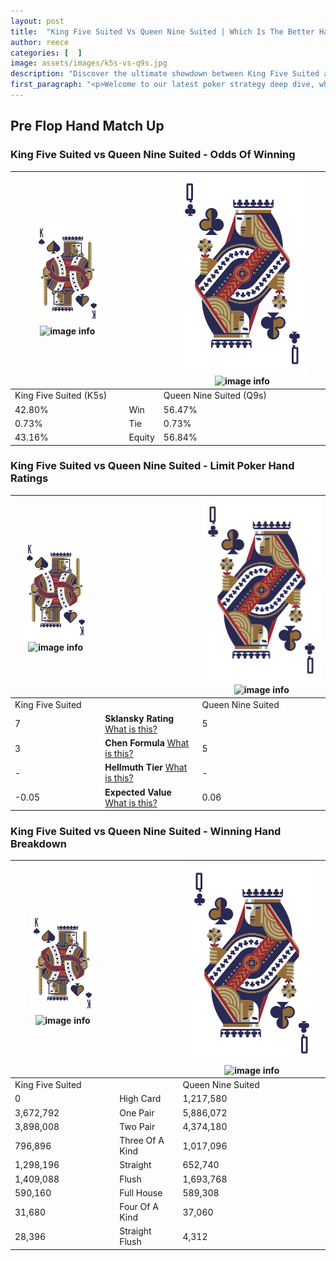 ```yaml
---
layout: post
title:  "King Five Suited Vs Queen Nine Suited | Which Is The Better Hand In Poker? A Complete Guide"
author: reece
categories: [  ]
image: assets/images/k5s-vs-q9s.jpg
description: "Discover the ultimate showdown between King Five Suited and Queen Nine Suited in poker! Uncover the odds, strategies, and scenarios where one hand triumphs over the other. Get ready to up your poker game with this thrilling analysis."
first_paragraph: "<p>Welcome to our latest poker strategy deep dive, where we're pitting two distinct hands against each other in a high-stakes showdown: King Five Suited vs Queen Nine Suited.</p><p>In the dynamic world of poker, every decision counts, and knowing which hand holds the upper hand is key to your success at the table.</p><p>In this article, we'll dissect these two hands, explore the scenarios where one dominates the other, and equip you with the knowledge to make strategic choices that can tip the odds in your favor.</p><p>Get ready to unravel the intriguing dynamics of these poker hands and elevate your game to new heights.</p>"
---
```




[comment]: # (sp0)

## Pre Flop Hand Match Up

<div class="table hand-ratings" markdown="1"> 



### King Five Suited vs Queen Nine Suited - Odds Of Winning


    
| ![image info](assets/images/hand1/K.png) ![image info](assets/images/hand1/5s.png) |  | ![image info](assets/images/hand2/Q.png) ![image info](assets/images/hand2/9s.png) |
| -------- | -------- | -------- |
| King Five Suited (K5s) |  | Queen Nine Suited (Q9s) |
| 42.80% | Win | 56.47% |
| 0.73% | Tie | 0.73% |
| 43.16% | Equity | 56.84% |




[comment]: # (sp1)



### King Five Suited vs Queen Nine Suited - Limit Poker Hand Ratings


    
| ![image info](assets/images/hand1/K.png) ![image info](assets/images/hand1/5s.png) |  | ![image info](assets/images/hand2/Q.png) ![image info](assets/images/hand2/9s.png) |
| -------- | -------- | -------- |
| King Five Suited |  | Queen Nine Suited |
| 7 | **Sklansky Rating** [What is this?](/sklansky-rating-explained) | 5 |
| 3 | **Chen Formula** [What is this?](/chen-formula-explained) | 5 |
| - | **Hellmuth Tier** [What is this?](/Hellmuth-tier-explained) | - |
| -0.05 | **Expected Value** [What is this?](/expected-value-explained) | 0.06 |




[comment]: # (sp2)



### King Five Suited vs Queen Nine Suited - Winning Hand Breakdown


    
| ![image info](assets/images/hand1/K.png) ![image info](assets/images/hand1/5s.png) |  | ![image info](assets/images/hand2/Q.png) ![image info](assets/images/hand2/9s.png) |
| -------- | -------- | -------- |
| King Five Suited |  | Queen Nine Suited |
| 0 | High Card | 1,217,580 |
| 3,672,792 | One Pair | 5,886,072 |
| 3,898,008 | Two Pair | 4,374,180 |
| 796,896 | Three Of A Kind | 1,017,096 |
| 1,298,196 | Straight | 652,740 |
| 1,409,088 | Flush | 1,693,768 |
| 590,160 | Full House | 589,308 |
| 31,680 | Four Of A Kind | 37,060 |
| 28,396 | Straight Flush | 4,312 |




[comment]: # (sp3)



</div>

[comment]: # (sp4)



[comment]: # (sp5)

